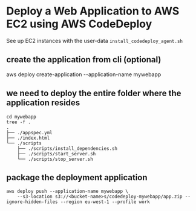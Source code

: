 # Deploy a Web Application to AWS EC2 using AWS CodeDeploy

See up EC2 instances with the user-data `install_codedeploy_agent.sh`

## create the application from cli (optional)
aws deploy create-application --application-name mywebapp

## we need to deploy the entire folder where the application resides
```
cd mywebapp
tree -f .
.
├── ./appspec.yml
├── ./index.html
└── ./scripts
    ├── ./scripts/install_dependencies.sh
    ├── ./scripts/start_server.sh
    └── ./scripts/stop_server.sh
```

## package the deployment application
```
aws deploy push --application-name mywebapp \
    --s3-location s3://<bucket-name>s/codedeploy-mywebapp/app.zip --ignore-hidden-files --region eu-west-1 --profile work
```    